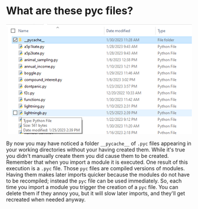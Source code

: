 # What are these pyc files?

![](21_File_listing.png)

By now you may have noticed a folder `__pycache__` of `.pyc` files
appearing in your working directories without your having created them.
While it's true you didn't manually create them you did cause them to
be created. Remember that when you import a module it is executed. One
result of this execution is a `.pyc` file. Those `pyc` files are compiled
versions of modules. Having them makes later imports quicker because the
modules do not have to be recompiled; instead the `pyc` file can be used
immediately. So, each time you import a module you trigger the creation
of a `pyc` file. You can delete them if they annoy you, but it will slow
later imports, and they'll get recreated when needed anyway.
